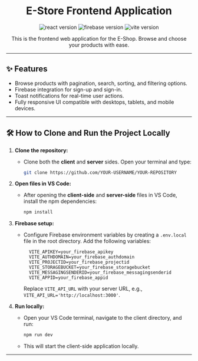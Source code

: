 <h1 align="center">E-Store Frontend Application</h1>
<p align="center">
  <img src="https://img.shields.io/badge/react-v18.2.0-blue" alt="react version"/>
  <img src="https://img.shields.io/badge/firebase-v9.0.0-orange" alt="firebase version"/>
  <img src="https://img.shields.io/badge/vite-v4.0.0-yellow" alt="vite version"/>
</p>

<p align="center">
  This is the frontend web application for the E-Shop. Browse and choose your products with ease.
</p>

---

## ✨ Features

- Browse products with pagination, search, sorting, and filtering options.
- Firebase integration for sign-up and sign-in.
- Toast notifications for real-time user actions.
- Fully responsive UI compatible with desktops, tablets, and mobile devices.

---

## 🛠️ How to Clone and Run the Project Locally

1. **Clone the repository:**
   - Clone both the **client** and **server** sides. Open your terminal and type:
     ```bash
     git clone https://github.com/YOUR-USERNAME/YOUR-REPOSITORY
     ```

2. **Open files in VS Code:**
   - After opening the **client-side** and **server-side** files in VS Code, install the npm dependencies:
     ```bash
     npm install
     ```

3. **Firebase setup:**
   - Configure Firebase environment variables by creating a `.env.local` file in the root directory. Add the following variables:
     ```plaintext
       VITE_APIKEY=your_firebase_apikey
       VITE_AUTHDOMAIN=your_firebase_authdomain
       VITE_PROJECTID=your_firebase_projectid
       VITE_STORAGEBUCKET=your_firebase_storagebucket
       VITE_MESSAGINGSENDERID=your_firebase_messagingsenderid
       VITE_APPID=your_firebase_appid
     ```
     Replace `VITE_API_URL` with your server URL, e.g., `VITE_API_URL='http://localhost:3000'`.

4. **Run locally:**
   - Open your VS Code terminal, navigate to the client directory, and run:
     ```bash
     npm run dev
     ```
   - This will start the client-side application locally.

---
